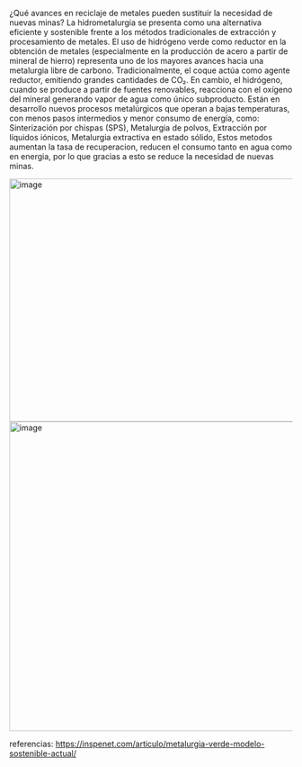 ¿Qué avances en reciclaje de metales pueden sustituir la necesidad de nuevas minas?
La hidrometalurgia se presenta como una alternativa eficiente y sostenible frente a los métodos tradicionales de extracción y procesamiento de metales. 
El uso de hidrógeno verde como reductor en la obtención de metales (especialmente en la producción de acero a partir de mineral de hierro) representa uno de los mayores avances hacia una metalurgia libre de carbono. Tradicionalmente, el coque actúa como agente reductor, emitiendo grandes cantidades de CO₂. En cambio, el hidrógeno, cuando se produce a partir de fuentes renovables, reacciona con el oxígeno del mineral generando vapor de agua como único subproducto.
Están en desarrollo nuevos procesos metalúrgicos que operan a bajas temperaturas, con menos pasos intermedios y menor consumo de energía, como:
Sinterización por chispas (SPS),
Metalurgia de polvos,
Extracción por líquidos iónicos,
Metalurgia extractiva en estado sólido,
Estos metodos aumentan la tasa de recuperacion, reducen el consumo tanto en agua como en energia, por lo que gracias a esto se reduce la necesidad de nuevas minas.

<img width="768" height="432" alt="image" src="https://github.com/user-attachments/assets/bf9f2cbc-2d7e-4e5d-941f-0ff11d877327" />
<img width="850" height="550" alt="image" src="https://github.com/user-attachments/assets/c26cef99-19d4-45a0-ae32-a73a6e33e37e" />

referencias: https://inspenet.com/articulo/metalurgia-verde-modelo-sostenible-actual/
